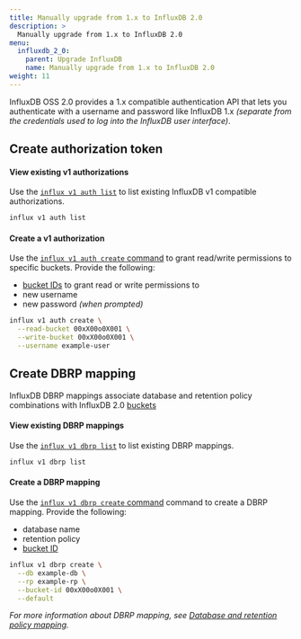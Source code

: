 ```yaml
---
title: Manually upgrade from 1.x to InfluxDB 2.0
description: >
  Manually upgrade from 1.x to InfluxDB 2.0
menu:
  influxdb_2_0:
    parent: Upgrade InfluxDB
    name: Manually upgrade from 1.x to InfluxDB 2.0
weight: 11
---
```


InfluxDB OSS 2.0 provides a 1.x compatible authentication API that lets you
authenticate with a username and password like InfluxDB 1.x
_(separate from the credentials used to log into the InfluxDB user interface)_.

## Create authorization token

#### View existing v1 authorizations
Use the [`influx v1 auth list`](/influxdb/v2.0/reference/cli/influx/v1/auth/list/)
to list existing InfluxDB v1 compatible authorizations.

```sh
influx v1 auth list
```

#### Create a v1 authorization
Use the [`influx v1 auth create` command](/influxdb/v2.0/reference/cli/influx/v1/auth/create/)
to grant read/write permissions to specific buckets. Provide the following:

- [bucket IDs](/influxdb/v2.0/organizations/buckets/view-buckets/) to grant read
  or write permissions to
- new username
- new password _(when prompted)_

<!--  -->
```sh
influx v1 auth create \
  --read-bucket 00xX00o0X001 \
  --write-bucket 00xX00o0X001 \
  --username example-user
```



## Create DBRP mapping

InfluxDB DBRP mappings associate database and retention policy combinations with
InfluxDB 2.0 [buckets](/influxdb/v2.0/reference/glossary/#bucket)

#### View existing DBRP mappings
Use the [`influx v1 dbrp list`](/influxdb/v2.0/reference/cli/influx/v1/dbrp/list/)
to list existing DBRP mappings.

```sh
influx v1 dbrp list
```

#### Create a DBRP mapping
Use the [`influx v1 dbrp create` command](/influxdb/v2.0/reference/cli/influx/v1/dbrp/create/)
command to create a DBRP mapping.
Provide the following:

- database name
- retention policy
- [bucket ID](/influxdb/v2.0/organizations/buckets/view-buckets/)

```sh
influx v1 dbrp create \
  --db example-db \
  --rp example-rp \
  --bucket-id 00xX00o0X001 \
  --default
```

_For more information about DBRP mapping, see [Database and retention policy mapping](/influxdb/v2.0/reference/api/influxdb-1x/dbrp/)._


